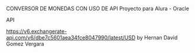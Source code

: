 CONVERSOR DE MONEDAS CON USO DE API
Proyecto para Alura - Oracle

API

https://v6.exchangerate-api.com/v6/dbe7c5601aea34fce8047990/latest/USD
by Hernan David Gomez Vergara
